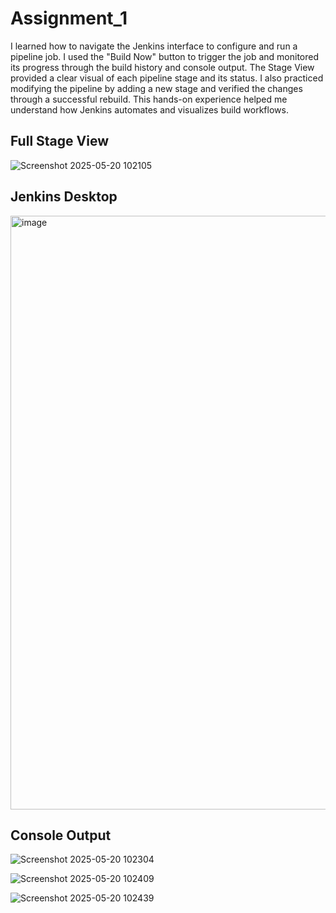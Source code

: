 # Assignment_1
I learned how to navigate the Jenkins interface to configure and run a pipeline job.
I used the "Build Now" button to trigger the job and monitored its progress through the build history and console output. 
The Stage View provided a clear visual of each pipeline stage and its status. 
I also practiced modifying the pipeline by adding a new stage and verified the changes through a successful rebuild.
This hands-on experience helped me understand how Jenkins automates and visualizes build workflows.

##  Full Stage View

![Screenshot 2025-05-20 102105](https://github.com/user-attachments/assets/b9160f5a-8e21-49d4-92b7-43f5f88d8121)

## Jenkins Desktop

<img width="950" alt="image" src="https://github.com/user-attachments/assets/15f1cd58-3b6b-4257-9c7d-685d503e1fff" />

## Console Output

![Screenshot 2025-05-20 102304](https://github.com/user-attachments/assets/48b32a29-c7dc-4a61-8856-8900db7b1f4a)

![Screenshot 2025-05-20 102409](https://github.com/user-attachments/assets/f25fe2cc-90a5-49fe-b312-7a5f21513743)

![Screenshot 2025-05-20 102439](https://github.com/user-attachments/assets/e3bd9692-616f-42aa-a395-a970e064fc67)







